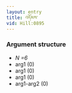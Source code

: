 ```yaml
---
layout: entry
title: འདོམས་
vid: Hill:0895
---
```

### Argument structure
* _N =6_
* arg1 (0)
* arg1 (0)
* arg1 (0)
* arg1-arg2 (0)
